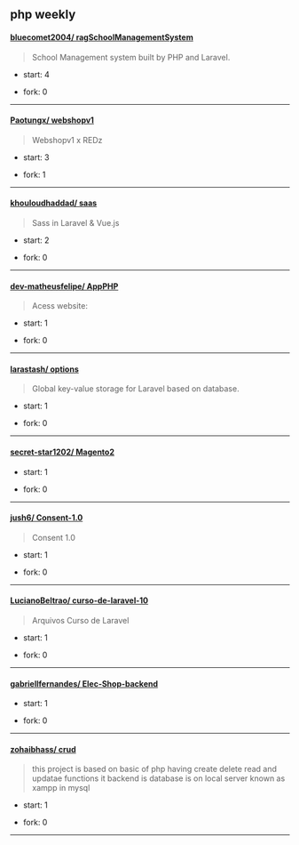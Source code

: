 ## php weekly

#### [bluecomet2004/ ragSchoolManagementSystem](https://github.com/bluecomet2004/ragSchoolManagementSystem)
>  School Management system built by PHP and Laravel.
+ start: 4
+ fork: 0
---
#### [Paotungx/ webshopv1](https://github.com/Paotungx/webshopv1)
>  Webshopv1 x REDz
+ start: 3
+ fork: 1
---
#### [khouloudhaddad/ saas](https://github.com/khouloudhaddad/saas)
>  Sass in Laravel & Vue.js 
+ start: 2
+ fork: 0
---
#### [dev-matheusfelipe/ AppPHP](https://github.com/dev-matheusfelipe/AppPHP)
>  Acess website:
+ start: 1
+ fork: 0
---
#### [larastash/ options](https://github.com/larastash/options)
>  Global key-value storage for Laravel based on database.
+ start: 1
+ fork: 0
---
#### [secret-star1202/ Magento2](https://github.com/secret-star1202/Magento2)
>  
+ start: 1
+ fork: 0
---
#### [jush6/ Consent-1.0](https://github.com/jush6/Consent-1.0)
>  Consent 1.0
+ start: 1
+ fork: 0
---
#### [LucianoBeltrao/ curso-de-laravel-10](https://github.com/LucianoBeltrao/curso-de-laravel-10)
>  Arquivos Curso de Laravel
+ start: 1
+ fork: 0
---
#### [gabriellfernandes/ Elec-Shop-backend](https://github.com/gabriellfernandes/Elec-Shop-backend)
>  
+ start: 1
+ fork: 0
---
#### [zohaibhass/ crud](https://github.com/zohaibhass/crud)
>  this project is based on basic of php having create delete read and updatae functions it backend is database is on local server known as xampp in mysql
+ start: 1
+ fork: 0
---
